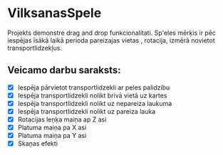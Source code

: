# VilksanasSpele
Projekts demonstre drag and drop funkcionalitati. Sp'eles mērķis ir pēc iespējas īsākā laikā perioda pareizajas vietas , rotacija, izmērā novietot transportlidzekļus.

## Veicamo darbu saraksts:
- [x] Iespēja pārvietot transportlidzekli ar peles palidzibu
- [x] Iespēja transportlidzekli nolikt brivā vietā uz kartes
- [x] Iespēja transportlidzekli nolikt uz nepareiza laukuma
- [x] Iespēja transportlidzekli nolikt uz pareiza lauka
- [x] Rotacijas leņķa maiņa ap Z asi
- [x] Platuma maiņa pa X asi
- [x] Platuma maiņa pa Y asi
- [x] Skaņas efekti

